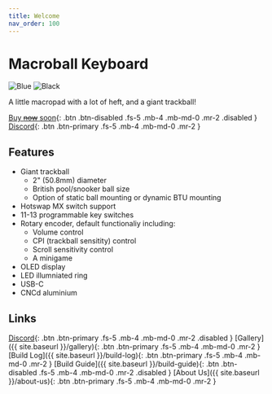 ```yaml
---
title: Welcome
nav_order: 100
---
```


# Macroball Keyboard

![Blue](https://dex-github-macroball.s3.us-west-1.amazonaws.com/macroball-blue-03.png)
![Black](https://dex-github-macroball.s3.us-west-1.amazonaws.com/macroball-black-03.png)

A little macropad with a lot of heft, and a giant trackball!

[Buy ~~now~~ soon](#){: .btn .btn-disabled .fs-5 .mb-4 .mb-md-0 .mr-2 .disabled } 
[Discord](https://discord.gg/rVUMvee43f){: .btn .btn-primary .fs-5 .mb-4 .mb-md-0 .mr-2 }

## Features
- Giant trackball
  - 2" (50.8mm) diameter
  - British pool/snooker ball size
  - Option of static ball mounting or dynamic BTU mounting
- Hotswap MX switch support
- 11-13 programmable key switches
- Rotary encoder, default functionaliy including:
  - Volume control
  - CPI (trackball sensitity) control
  - Scroll sensitivity control
  - A minigame
- OLED display
- LED illumniated ring
- USB-C
- CNCd aluminium  

## Links

[Discord](https://discord.gg/rVUMvee43f){: .btn .btn-primary .fs-5 .mb-4 .mb-md-0 .mr-2 .disabled }
[Gallery]({{ site.baseurl }}/gallery){: .btn .btn-primary .fs-5 .mb-4 .mb-md-0 .mr-2 } 
[Build Log]({{ site.baseurl }}/build-log){: .btn .btn-primary .fs-5 .mb-4 .mb-md-0 .mr-2 } 
[Build Guide]({{ site.baseurl }}/build-guide){: .btn .btn-disabled .fs-5 .mb-4 .mb-md-0 .mr-2 .disabled }
[About Us]({{ site.baseurl }}/about-us){: .btn .btn-primary .fs-5 .mb-4 .mb-md-0 .mr-2 }
